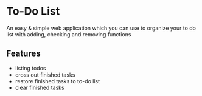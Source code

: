 # To-Do List
An easy & simple web application which you can use to organize your to do list with adding, checking and removing functions

## Features
- listing todos
- cross out finished tasks
- restore finished tasks to to-do list
- clear finished tasks
